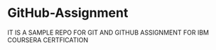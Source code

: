 # GitHub-Assignment
IT IS A SAMPLE REPO FOR GIT AND GITHUB ASSIGNMENT FOR IBM COURSERA CERTFICATION
